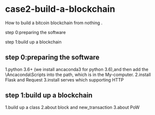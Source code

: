 # case2-build-a-blockchain
How to build a bitcoin blockchain from nothing .

step 0:preparing the software

step 1:build up a blockchain


step 0:preparing the software
---------------------------------
1.python 3.6+ (we install ancaconda3 for python 3.6),and then add the \Ancaconda\Scripts into the path, which is in the My-computer.
2.install Flask and Request
3.install serves which supporting HTTP

step 1:build up a blockchain
---------------------------------
1.build up a class
2.about block and new_transaction
3.about PoW




